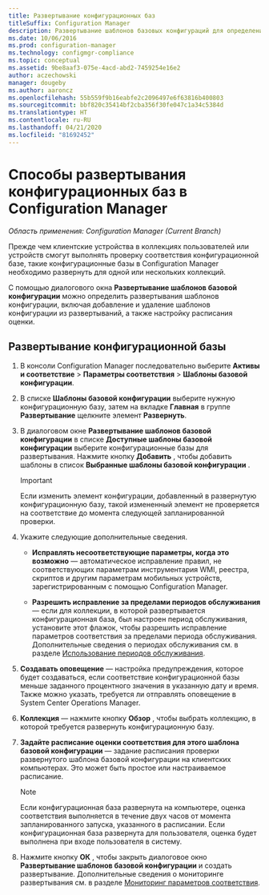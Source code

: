 ```yaml
---
title: Развертывание конфигурационных баз
titleSuffix: Configuration Manager
description: Развертывание шаблонов базовых конфигураций для определения развертываний шаблонов базовой конфигурации, а также для добавления или удаления шаблонов базовой конфигурации из развертываний.
ms.date: 10/06/2016
ms.prod: configuration-manager
ms.technology: configmgr-compliance
ms.topic: conceptual
ms.assetid: 9be8aaf3-075e-4acd-abd2-7459254e16e2
author: aczechowski
manager: dougeby
ms.author: aaroncz
ms.openlocfilehash: 55b559f9b16eabfe2c2096497e6f63816b400803
ms.sourcegitcommit: bbf820c35414bf2cba356f30fe047c1a34c5384d
ms.translationtype: HT
ms.contentlocale: ru-RU
ms.lasthandoff: 04/21/2020
ms.locfileid: "81692452"
---
```

# <a name="how-to-deploy-configuration-baselines-in-configuration-manager"></a>Способы развертывания конфигурационных баз в Configuration Manager

*Область применения: Configuration Manager (Current Branch)*

Прежде чем клиентские устройства в коллекциях пользователей или устройств смогут выполнять проверку соответствия конфигурационной базе, такие конфигурационные базы в Configuration Manager необходимо развернуть для одной или нескольких коллекций.  

С помощью диалогового окна **Развертывание шаблонов базовой конфигурации** можно определить развертывания шаблонов конфигурации, включая добавление и удаление шаблонов конфигурации из развертываний, а также настройку расписания оценки.  

## <a name="deploy-a-configuration-baseline"></a>Развертывание конфигурационной базы  

1.  В консоли Configuration Manager последовательно выберите **Активы и соответствие** > **Параметры соответствия** > **Шаблоны базовой конфигурации**.  

3.  В списке **Шаблоны базовой конфигурации** выберите нужную конфигурационную базу, затем на вкладке **Главная** в группе **Развертывание** щелкните элемент **Развернуть**.  

4.  В диалоговом окне **Развертывание шаблонов базовой конфигурации** в списке **Доступные шаблоны базовой конфигурации** выберите конфигурационные базы для развертывания. Нажмите кнопку **Добавить** , чтобы добавить шаблоны в список **Выбранные шаблоны базовой конфигурации** .  

    > [!IMPORTANT]  
    >  Если изменить элемент конфигурации, добавленный в развернутую конфигурационную базу, такой измененный элемент не проверяется на соответствие до момента следующей запланированной проверки.  

5.  Укажите следующие дополнительные сведения.  

    -   **Исправлять несоответствующие параметры, когда это возможно** — автоматическое исправление правил, не соответствующих параметрам инструментария WMI, реестра, скриптов и другим параметрам мобильных устройств, зарегистрированным с помощью Configuration Manager.  

    -   **Разрешить исправление за пределами периодов обслуживания** — если для коллекции, в которой развертывается конфигурационная база, был настроен период обслуживания, установите этот флажок, чтобы разрешить исправление параметров соответствия за пределами периода обслуживания. Дополнительные сведения о периодах обслуживания см. в разделе [Использование периодов обслуживания](../../core/clients/manage/collections/use-maintenance-windows.md).  

6.  **Создавать оповещение** — настройка предупреждения, которое будет создаваться, если соответствие конфигурационной базы меньше заданного процентного значения в указанную дату и время. Также можно указать, требуется ли отправлять оповещение в System Center Operations Manager.  

7.  **Коллекция** — нажмите кнопку **Обзор** , чтобы выбрать коллекцию, в которой требуется развернуть конфигурационную базу.  

8.  **Задайте расписание оценки соответствия для этого шаблона базовой конфигурации** — задание расписания проверки развернутого шаблона базовой конфигурации на клиентских компьютерах. Это может быть простое или настраиваемое расписание.  

    > [!NOTE]  
    >  Если конфигурационная база развернута на компьютере, оценка соответствия выполняется в течение двух часов от момента запланированного запуска, указанного в расписании. Если конфигурационная база развернута для пользователя, оценка будет выполнена при входе пользователя в систему.  

9. Нажмите кнопку **ОК** , чтобы закрыть диалоговое окно **Развертывание шаблонов базовой конфигурации** и создать развертывание. Дополнительные сведения о мониторинге развертывания см. в разделе [Мониторинг параметров соответствия](monitor-compliance-settings.md).  
